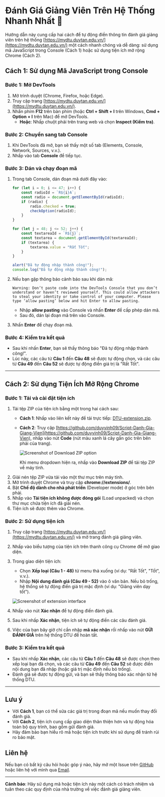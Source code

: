 # Đánh Giá Giảng Viên Trên Hệ Thống Nhanh Nhất 🚀

Hướng dẫn này cung cấp hai cách để tự động điền thông tin đánh giá giảng viên trên hệ thống [https://mydtu.duytan.edu.vn/](https://mydtu.duytan.edu.vn/) một cách nhanh chóng và dễ dàng: sử dụng mã JavaScript trong Console (Cách 1) hoặc sử dụng tiện ích mở rộng Chrome (Cách 2).

## Cách 1: Sử dụng Mã JavaScript trong Console

### Bước 1: Mở DevTools

1. Mở trình duyệt (Chrome, Firefox, hoặc Edge).
2. Truy cập trang [https://mydtu.duytan.edu.vn/](https://mydtu.duytan.edu.vn/).
3. Nhấn phím **F12** trên bàn phím (hoặc **Ctrl + Shift + I** trên Windows, **Cmd + Option + I** trên Mac) để mở DevTools.
   - **Hoặc**: Nhấp chuột phải trên trang web và chọn **Inspect (Kiểm tra)**.

### Bước 2: Chuyển sang tab Console

1. Khi DevTools đã mở, bạn sẽ thấy một số tab (Elements, Console, Network, Sources, v.v.).
2. Nhấp vào tab **Console** để tiếp tục.

### Bước 3: Dán và chạy đoạn mã

1. Trong tab Console, dán đoạn mã dưới đây vào:

    ```javascript
    for (let i = 0; i <= 47; i++) {
        const radioId = `R${i}A`;
        const radio = document.getElementById(radioId);
        if (radio) {
            radio.checked = true;
            checkOption(radioId);
        }
    }

    for (let j = 48; j <= 52; j++) {
        const textareaId = `R${j}`;
        const textarea = document.getElementById(textareaId);
        if (textarea) {
            textarea.value = "Rất Tốt";
        }
    }

    alert("Đã tự động nhập thành công!");
    console.log("Đã tự động nhập thành công!");
    ```

2. Nếu bạn gặp thông báo cảnh báo sau khi dán mã:

    ```
    Warning: Don’t paste code into the DevTools Console that you don’t understand or haven’t reviewed yourself. This could allow attackers to steal your identity or take control of your computer. Please type ‘allow pasting’ below and hit Enter to allow pasting.
    ```

    - Nhập **allow pasting** vào Console và nhấn **Enter** để cấp phép dán mã.
    - Sau đó, dán lại đoạn mã trên vào Console.

3. Nhấn **Enter** để chạy đoạn mã.

### Bước 4: Kiểm tra kết quả

- Sau khi nhấn **Enter**, bạn sẽ thấy thông báo "Đã tự động nhập thành công!".
- Lúc này, các câu từ **Câu 1** đến **Câu 48** sẽ được tự động chọn, và các câu từ **Câu 49** đến **Câu 52** sẽ được tự động điền giá trị là "Rất Tốt".

---

## Cách 2: Sử dụng Tiện Ích Mở Rộng Chrome

### Bước 1: Tải và cài đặt tiện ích
1. Tải tệp ZIP của tiện ích bằng một trong hai cách sau:
   - **Cách 1**: Nhấp vào liên kết này để tải trực tiếp: [DTU-extension.zip](https://github.com/duyvinh09/Script-Danh-Gia-Giang-Vien/releases/download/extension/DTU-extension.zip).
   - **Cách 2**: Truy cập [https://github.com/duyvinh09/Script-Danh-Gia-Giang-Vien](https://github.com/duyvinh09/Script-Danh-Gia-Giang-Vien), nhấp vào nút **Code** (nút màu xanh lá cây gần góc trên bên phải của trang).

     ![Screenshot of Download ZIP option](https://github.com/user-attachments/assets/2c4325ce-bbb8-408b-bedf-2eec20ceb214)

     Khi menu dropdown hiện ra, nhấp vào **Download ZIP** để tải tệp ZIP về máy tính.
2. Giải nén tệp ZIP vừa tải vào một thư mục trên máy tính.
3. Mở trình duyệt Chrome và truy cập **chrome://extensions/**.
4. Bật **Chế độ dành cho nhà phát triển** (Developer mode) ở góc trên bên phải.
5. Nhấp vào **Tải tiện ích không được đóng gói** (Load unpacked) và chọn thư mục chứa tiện ích đã giải nén.
6. Tiện ích sẽ được thêm vào Chrome.

### Bước 2: Sử dụng tiện ích

1. Truy cập trang [https://mydtu.duytan.edu.vn/](https://mydtu.duytan.edu.vn/) và mở trang đánh giá giảng viên.
2. Nhấp vào biểu tượng của tiện ích trên thanh công cụ Chrome để mở giao diện.
3. Trong giao diện tiện ích:
   - Chọn **Xếp loại (Câu 1 - 48)** từ menu thả xuống (ví dụ: "Rất Tốt", "Tốt", v.v.).
   - Nhập **Nội dung đánh giá (Câu 49 - 52)** vào ô văn bản. Nếu bỏ trống, hệ thống sẽ tự động điền giá trị mặc định (ví dụ: "Giảng viên dạy tốt").

    ![Screenshot of extension interface](https://github.com/user-attachments/assets/28ea3711-5797-4379-a7ec-3033fe467ecd)

4. Nhấp vào nút **Xác nhận** để tự động điền đánh giá.
5. Sau khi nhấp **Xác nhận**, tiện ích sẽ tự động điền các câu đánh giá.
6. Việc của bạn bây giờ chỉ cần nhập **mã xác nhận** rồi nhấp vào nút **GỬI ĐÁNH GIÁ** trên hệ thống DTU để hoàn tất.

### Bước 3: Kiểm tra kết quả

- Sau khi nhấp **Xác nhận**, các câu từ **Câu 1** đến **Câu 48** sẽ được chọn theo xếp loại bạn đã chọn, và các câu từ **Câu 49** đến **Câu 52** sẽ được điền nội dung bạn đã nhập (hoặc giá trị mặc định nếu bỏ trống).
- Đánh giá sẽ được tự động gửi, và bạn sẽ thấy thông báo xác nhận từ hệ thống DTU.

---

## Lưu ý

- Với **Cách 1**, bạn có thể sửa các giá trị trong đoạn mã nếu muốn thay đổi đánh giá.
- Với **Cách 2**, tiện ích cung cấp giao diện thân thiện hơn và tự động hóa toàn bộ quy trình, bao gồm gửi đánh giá.
- Hãy đảm bảo bạn hiểu rõ mã hoặc tiện ích trước khi sử dụng để tránh rủi ro bảo mật.

## Liên hệ

Nếu bạn có bất kỳ câu hỏi hoặc góp ý nào, hãy mở một Issue trên [GitHub](https://github.com/duyvinh09/Script-Danh-Gia-Giang-Vien) hoặc liên hệ với mình qua [Email](mailto:dinhduyvinh69@gmail.com).

---

**Cảnh báo**: Hãy sử dụng mã hoặc tiện ích này một cách có trách nhiệm và tuân theo các quy định của nhà trường về việc đánh giá giảng viên.